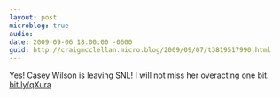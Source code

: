 ```yaml
---
layout: post
microblog: true
audio: 
date: 2009-09-06 18:00:00 -0600
guid: http://craigmcclellan.micro.blog/2009/09/07/t3819517990.html
---
```

Yes!  Casey Wilson is leaving SNL!  I will not miss her overacting one bit. [bit.ly/qXura](http://bit.ly/qXura)
